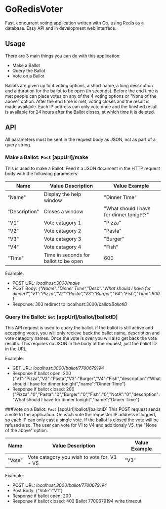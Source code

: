 # GoRedisVoter

Fast, concurrent voting application written with Go, using Redis as a database.
Easy API and in development web interface.

## Usage

There are 3 main things you can do with this application:

- Make a Ballot
- Query the Ballot
- Vote on a Ballot

Ballots are given up to 4 voting options, a short name, a long description and a duration for the ballot to be open (in seconds). Before the end time is met people can place votes on any of the 4 voting options or "None of the above" option. After the end time is met, voting closes and the result is made available. Each IP address can only vote once and the finished result is available for 24 hours after the Ballot closes, at which time it is deleted.

## API
All parameters must be sent in the request body as JSON, not as part of a query string. 

### Make a Ballot: `Post` [appUrl]/make 
This is used to make a Ballot. Feed it a JSON document in the HTTP request body with the following parameters:

| Name | Value Description | Value Example |
| ---- | ---- | ---- |
| "Name" | Display the help window | "Dinner Time" |
| "Description" | Closes a window | "What should I have for dinner tonight?" |
| "V1" | Vote catagory 1 | "Pizza" |
| "V2" | Vote catagory 2 | "Pasta" |
| "V3" | Vote catagory 3| "Burger" |
| "V4" | Vote catagory 4 | "Fish" |
| "Time" | Time in seconds for ballot to be open | 600 |
  
Example:
- POST URL: _localhost:3000/make_
- POST Body: _{"Name":"Dinner Time","Desc":"What should I have for dinner?","V1":"Pizza","V2":"Pasta","V3":"Burger","V4":"Fish","Time":600}_
- Response: 303 redirect to localhost:3000/ballot/*BallotID*

### Query the Ballot: `Get` [appUrl]/ballot/[ballotID]
This API request is used to query the ballot. if the ballot is still active and accepting votes, you will only recieve back the ballot name, description and vote catagory names. Once the vote is over you will also get back the vote results. This requires no JSON in the body of the request, just the ballot ID in the URL.

Example:
- GET URL: _localhost:3000/ballot/7700679194_
- Response if ballot open: 200 {"V1":"Pizza","V2":"Pasta","V3":"Burger","V4":"Fish","description":"What should I have for dinner tonight","name":"Dinner Time"}
- Response if ballot closed: 200 {"Pizza":"0","Pasta":"0","Burger":"0","Fish":"0","NotA":"0","description":"What should I have for dinner tonight","name":"Dinner Time"}

###Vote on a Ballot: `Post` [appUrl]/ballot/[ballotID]
This POST request sends a vote to the application. On each vote the requester IP address is logged, so each IP can only cast a single vote. If the ballot is closed the vote will be refused also. The user can vote for V1 to V4 and additionaly V5, the "None of the above" option.

| Name | Value Description | Value Example |
| ---- | ---- | ---- |
| "Vote" | Vote catagory you wish to vote for, V1 - V5 | "V3" |

Example:
- POST URL: _localhost:3000/ballot/7700679194_
- Post Body: {"Vote":"V1"}
- Response if ballot open: 200
- Response if ballot closed: 403 Ballot 7700679194 write timeout
